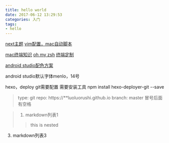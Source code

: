 ```yaml
---
title: hello world
date: 2017-06-12 13:29:53
categories: 入门 
tags: 
- hello
---
```


[next主题](http://theme-next.iissnan.com/getting-started.html)
[vim配置，mac自动脚本](https://github.com/barretlee/autoconfig-mac-vimrc)

[mac终端知识](http://macshuo.com/?p=676)
[oh my zsh](https://github.com/robbyrussell/oh-my-zsh)
[终端定制](https://www.zhihu.com/question/29442452)

[android studio配色方案](https://meedamian.com/post/deuglifying-android-studio/?hi)
<!--more-->
android studio默认字体menlo，14号

hexo，deploy git需要配置
需要安装工具
npm install hexo-deployer-git --save

>type: git
>repo: https://**luoluorushi.github.io
>branch: master
>冒号后面有空格

>1. markdown列表1
>>this is nested
3. markdown列表3

